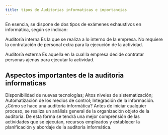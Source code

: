 ```yaml
---
title: tipos de Auditorias informaticas e importancias 
---
```


En esencia, se dispone de dos tipos de exámenes exhaustivos en informática, según se indican:

Auditoría interna
Es la que se realiza a lo interno de la empresa. No requiere la contratación de personal extra para la ejecución de la actividad.

Auditoría externa
Es aquella en la cual la empresa decide contratar personas ajenas para ejecutar la actividad.

## Aspectos importantes de la auditoria informaticas 

Disponibilidad de nuevas tecnologías;
Altos niveles de sistematización;
Automatización de los medios de control;
Integración de la información.
¿Cómo se hace una auditoría informática?
Antes de iniciar cualquier proceso, se realiza un análisis general de la organización objeto de la auditoría. De esta forma se tendrá una mejor comprensión de las actividades que se ejecutan, recursos empleados y establecer la planificación y abordaje de la auditoría informática.